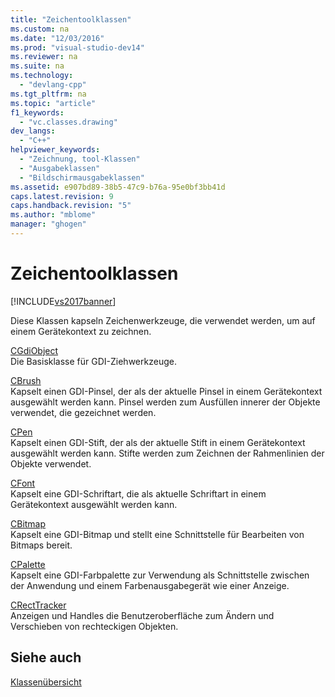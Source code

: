 ```yaml
---
title: "Zeichentoolklassen"
ms.custom: na
ms.date: "12/03/2016"
ms.prod: "visual-studio-dev14"
ms.reviewer: na
ms.suite: na
ms.technology: 
  - "devlang-cpp"
ms.tgt_pltfrm: na
ms.topic: "article"
f1_keywords: 
  - "vc.classes.drawing"
dev_langs: 
  - "C++"
helpviewer_keywords: 
  - "Zeichnung, tool-Klassen"
  - "Ausgabeklassen"
  - "Bildschirmausgabeklassen"
ms.assetid: e907bd89-38b5-47c9-b76a-95e0bf3bb41d
caps.latest.revision: 9
caps.handback.revision: "5"
ms.author: "mblome"
manager: "ghogen"
---
```

# Zeichentoolklassen
[!INCLUDE[vs2017banner](../assembler/inline/includes/vs2017banner.md)]

Diese Klassen kapseln Zeichenwerkzeuge, die verwendet werden, um auf einem Gerätekontext zu zeichnen.  
  
 [CGdiObject](../mfc/reference/cgdiobject-class.md)  
 Die Basisklasse für GDI\-Ziehwerkzeuge.  
  
 [CBrush](../mfc/reference/cbrush-class.md)  
 Kapselt einen GDI\-Pinsel, der als der aktuelle Pinsel in einem Gerätekontext ausgewählt werden kann.  Pinsel werden zum Ausfüllen innerer der Objekte verwendet, die gezeichnet werden.  
  
 [CPen](../mfc/reference/cpen-class.md)  
 Kapselt einen GDI\-Stift, der als der aktuelle Stift in einem Gerätekontext ausgewählt werden kann.  Stifte werden zum Zeichnen der Rahmenlinien der Objekte verwendet.  
  
 [CFont](../mfc/reference/cfont-class.md)  
 Kapselt eine GDI\-Schriftart, die als aktuelle Schriftart in einem Gerätekontext ausgewählt werden kann.  
  
 [CBitmap](../mfc/reference/cbitmap-class.md)  
 Kapselt eine GDI\-Bitmap und stellt eine Schnittstelle für Bearbeiten von Bitmaps bereit.  
  
 [CPalette](../mfc/reference/cpalette-class.md)  
 Kapselt eine GDI\-Farbpalette zur Verwendung als Schnittstelle zwischen der Anwendung und einem Farbenausgabegerät wie einer Anzeige.  
  
 [CRectTracker](../mfc/reference/crecttracker-class.md)  
 Anzeigen und Handles die Benutzeroberfläche zum Ändern und Verschieben von rechteckigen Objekten.  
  
## Siehe auch  
 [Klassenübersicht](../mfc/class-library-overview.md)